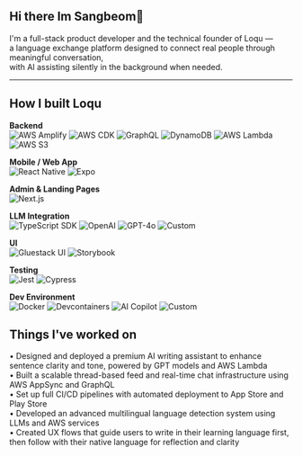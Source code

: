 ## Hi there Im Sangbeom👋 
I'm a full-stack product developer and the technical founder of Loqu —  
a language exchange platform designed to connect real people through meaningful conversation,  
with AI assisting silently in the background when needed.

---

## How I built Loqu

**Backend**  
![AWS Amplify](https://img.shields.io/badge/AWS%20Amplify-FF9900?style=for-the-badge&logo=awsamplify&logoColor=white)
![AWS CDK](https://img.shields.io/badge/AWS%20CDK-FF9900?style=for-the-badge&logo=amazonaws&logoColor=white)
![GraphQL](https://img.shields.io/badge/GraphQL-E10098?style=for-the-badge&logo=graphql&logoColor=white)
![DynamoDB](https://img.shields.io/badge/DynamoDB-4053D6?style=for-the-badge&logo=amazon-dynamodb&logoColor=white)
![AWS Lambda](https://img.shields.io/badge/AWS%20Lambda-FF9900?style=for-the-badge&logo=aws-lambda&logoColor=white)
![AWS S3](https://img.shields.io/badge/AWS%20S3-569A31?style=for-the-badge&logo=amazonaws&logoColor=white)

**Mobile / Web App**  
![React Native](https://img.shields.io/badge/React%20Native-20232A?style=for-the-badge&logo=react&logoColor=61DAFB)
![Expo](https://img.shields.io/badge/Expo-000020?style=for-the-badge&logo=expo&logoColor=white)

**Admin & Landing Pages**  
![Next.js](https://img.shields.io/badge/Next.js-000000?style=for-the-badge&logo=next.js&logoColor=white)

**LLM Integration**  
![TypeScript SDK](https://img.shields.io/badge/TypeScript%20SDK-3178C6?style=for-the-badge&logo=typescript&logoColor=white)
![OpenAI](https://img.shields.io/badge/OpenAI-412991?style=for-the-badge&logo=openai&logoColor=white)
![GPT-4o](https://img.shields.io/badge/GPT--4o-grey?style=for-the-badge)
![Custom](https://img.shields.io/badge/Custom-green?style=for-the-badge)

**UI**  
![Gluestack UI](https://img.shields.io/badge/Gluestack%20UI-5A45FF?style=for-the-badge)
![Storybook](https://img.shields.io/badge/Storybook-FF4785?style=for-the-badge&logo=storybook&logoColor=white)

**Testing**  
![Jest](https://img.shields.io/badge/Jest-C21325?style=for-the-badge&logo=jest&logoColor=white)
![Cypress](https://img.shields.io/badge/Cypress-17202C?style=for-the-badge&logo=cypress&logoColor=white)

**Dev Environment**  
![Docker](https://img.shields.io/badge/Docker-2496ED?style=for-the-badge&logo=docker&logoColor=white)
![Devcontainers](https://img.shields.io/badge/Devcontainers-007ACC?style=for-the-badge&logo=visualstudiocode&logoColor=white)
![AI Copilot](https://img.shields.io/badge/AI%20Copilot-grey?style=for-the-badge)
![Custom](https://img.shields.io/badge/Custom-blue?style=for-the-badge)


## Things I've worked on

• Designed and deployed a premium AI writing assistant to enhance sentence clarity and tone, powered by GPT models and AWS Lambda<br>
• Built a scalable thread-based feed and real-time chat infrastructure using AWS AppSync and GraphQL<br>
• Set up full CI/CD pipelines with automated deployment to App Store and Play Store<br>
• Developed an advanced multilingual language detection system using LLMs and AWS services<br>
• Created UX flows that guide users to write in their learning language first, then follow with their native language for reflection and clarity




<!--
**bemoi0607/bemoi0607** is a ✨ _special_ ✨ repository because its `README.md` (this file) appears on your GitHub profile.

Here are some ideas to get you started:

- 🔭 I’m currently working on ...
- 🌱 I’m currently learning ...
- 👯 I’m looking to collaborate on ...
- 🤔 I’m looking for help with ...
- 💬 Ask me about ...
- 📫 How to reach me: ...
- 😄 Pronouns: ...
- ⚡ Fun fact: ...
-->
